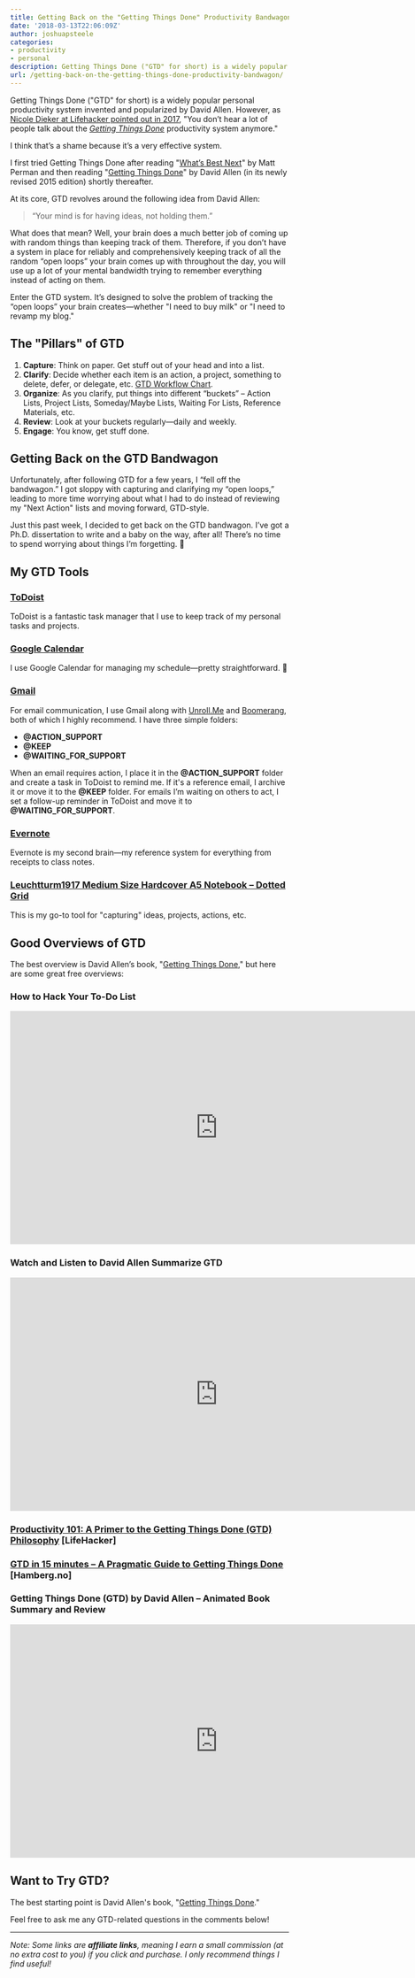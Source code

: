 ```yaml
---
title: Getting Back on the "Getting Things Done" Productivity Bandwagon
date: '2018-03-13T22:06:09Z'
author: joshuapsteele
categories:
- productivity
- personal
description: Getting Things Done ("GTD" for short) is a widely popular personal productivity system invented and popularized by David Allen.
url: /getting-back-on-the-getting-things-done-productivity-bandwagon/
---
```

Getting Things Done ("GTD" for short) is a widely popular personal productivity system invented and popularized by David Allen. However, as [Nicole Dieker at Lifehacker pointed out in 2017](https://lifehacker.com/getting-things-done-ten-years-in-1795707084), "You don’t hear a lot of people talk about the [*Getting Things Done*](http://gettingthingsdone.com/) productivity system anymore."

I think that’s a shame because it’s a very effective system.

I first tried Getting Things Done after reading "[What’s Best Next](http://amzn.to/2tMiX1w)" by Matt Perman and then reading "[Getting Things Done](http://amzn.to/2HvNJxv)" by David Allen (in its newly revised 2015 edition) shortly thereafter.

At its core, GTD revolves around the following idea from David Allen:

> “Your mind is for having ideas, not holding them.”

What does that mean? Well, your brain does a much better job of coming up with random things than keeping track of them. Therefore, if you don’t have a system in place for reliably and comprehensively keeping track of all the random “open loops” your brain comes up with throughout the day, you will use up a lot of your mental bandwidth trying to remember everything instead of acting on them.

Enter the GTD system. It’s designed to solve the problem of tracking the “open loops” your brain creates—whether "I need to buy milk" or "I need to revamp my blog."

## The "Pillars" of GTD

1. **Capture**: Think on paper. Get stuff out of your head and into a list.
2. **Clarify**: Decide whether each item is an action, a project, something to delete, defer, or delegate, etc. [GTD Workflow Chart](https://gettingthingsdone.com/pdfs/tt_workflow_chart.pdf).
3. **Organize**: As you clarify, put things into different “buckets” – Action Lists, Project Lists, Someday/Maybe Lists, Waiting For Lists, Reference Materials, etc.
4. **Review**: Look at your buckets regularly—daily and weekly.
5. **Engage**: You know, get stuff done.

## Getting Back on the GTD Bandwagon

Unfortunately, after following GTD for a few years, I “fell off the bandwagon.” I got sloppy with capturing and clarifying my “open loops,” leading to more time worrying about what I had to do instead of reviewing my "Next Action" lists and moving forward, GTD-style.

Just this past week, I decided to get back on the GTD bandwagon. I’ve got a Ph.D. dissertation to write and a baby on the way, after all! There’s no time to spend worrying about things I’m forgetting. 🙂

## My GTD Tools

### [ToDoist](https://support.todoist.com/hc/en-us/articles/203799792-Getting-Things-Done-GTD-with-Todoist)

ToDoist is a fantastic task manager that I use to keep track of my personal tasks and projects.

### [Google Calendar](https://calendar.google.com/)

I use Google Calendar for managing my schedule—pretty straightforward. 🙂

### [Gmail](https://mail.google.com/)

For email communication, I use Gmail along with [Unroll.Me](https://unroll.me/) and [Boomerang](https://www.boomeranggmail.com/), both of which I highly recommend. I have three simple folders:

- **@ACTION_SUPPORT**
- **@KEEP**
- **@WAITING_FOR_SUPPORT**

When an email requires action, I place it in the **@ACTION_SUPPORT** folder and create a task in ToDoist to remind me. If it's a reference email, I archive it or move it to the **@KEEP** folder. For emails I’m waiting on others to act, I set a follow-up reminder in ToDoist and move it to **@WAITING_FOR_SUPPORT**.

### [Evernote](https://evernote.com/)

Evernote is my second brain—my reference system for everything from receipts to class notes.

### [Leuchtturm1917 Medium Size Hardcover A5 Notebook – Dotted Grid](http://amzn.to/2FG5Ccu)

This is my go-to tool for "capturing" ideas, projects, actions, etc.

## Good Overviews of GTD

The best overview is David Allen’s book, "[Getting Things Done](http://amzn.to/2FC6IWz)," but here are some great free overviews:

### How to Hack Your To-Do List

<iframe allow="accelerometer; autoplay; clipboard-write; encrypted-media; gyroscope; picture-in-picture" allowfullscreen frameborder="0" height="422" loading="lazy" src="https://www.youtube.com/embed/Xduzwk04l2E?start=1&feature=oembed" title="How To Hack Your To-Do List" width="750"></iframe>

### Watch and Listen to David Allen Summarize GTD

<iframe allow="accelerometer; autoplay; clipboard-write; encrypted-media; gyroscope; picture-in-picture" allowfullscreen frameborder="0" height="422" loading="lazy" src="https://www.youtube.com/embed/pvjOhLV3V6c?feature=oembed" title="Overview of Getting Things Done | lynda.com" width="750"></iframe>

### [Productivity 101: A Primer to the Getting Things Done (GTD) Philosophy](https://lifehacker.com/productivity-101-a-primer-to-the-getting-things-done-1551880955) [LifeHacker]

### [GTD in 15 minutes – A Pragmatic Guide to Getting Things Done](https://hamberg.no/gtd/) [Hamberg.no]

### Getting Things Done (GTD) by David Allen – Animated Book Summary and Review

<iframe allow="accelerometer; autoplay; clipboard-write; encrypted-media; gyroscope; picture-in-picture" allowfullscreen frameborder="0" height="422" loading="lazy" src="https://www.youtube.com/embed/gCswMsONkwY?feature=oembed" title="Getting Things Done (GTD) by David Allen - Animated Book Summary and Review" width="750"></iframe>

## Want to Try GTD?

The best starting point is David Allen's book, "[Getting Things Done](http://amzn.to/2FC6IWz)."

Feel free to ask me any GTD-related questions in the comments below!

---

*Note: Some links are **affiliate links**, meaning I earn a small commission (at no extra cost to you) if you click and purchase. I only recommend things I find useful!*
